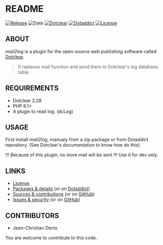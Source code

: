 # README

[![Release](https://img.shields.io/badge/release-0.6-a2cbe9.svg)](https://git.dotclear.watch/JcDenis/mail2log/releases)
![Date](https://img.shields.io/badge/date-2023.10.07-c44d58.svg)
[![Dotclear](https://img.shields.io/badge/dotclear-v2.28-137bbb.svg)](https://fr.dotclear.org/download)
[![Dotaddict](https://img.shields.io/badge/dotaddict-official-9ac123.svg)](https://plugins.dotaddict.org/dc2/details/mail2log)
[![License](https://img.shields.io/badge/license-GPL--2.0-ececec.svg)](https://git.dotclear.watch/JcDenis/mail2log/src/branch/master/LICENSE)

## ABOUT

_mail2log_ is a plugin for the open-source web publishing software called [Dotclear](https://www.dotclear.org).

> It replaces mail function and send them to Dotclear's log database table.

## REQUIREMENTS

* Dotclear 2.28
* PHP 8.1+
* A plugin to read log. (dcLog)

## USAGE

First install _mail2log_, manualy from a zip package or from 
Dotaddict repository. (See Dotclear's documentation to know how do this)

!!! Because of this plugin, no more mail will be sent !!!
Use it for dev only.

## LINKS

* [License](https://git.dotclear.watch/JcDenis/mail2log/src/branch/master/LICENSE)
* [Packages & details](https://git.dotclear.watch/JcDenis/mail2log/releases) (or on [Dotaddict](https://plugins.dotaddict.org/dc2/details/mail2log))
* [Sources & contributions](https://git.dotclear.watch/JcDenis/mail2log) (or on [GitHub](https://github.com/JcDenis/mail2log))
* [Issues & security](https://git.dotclear.watch/JcDenis/mail2log/issues) (or on [GitHub](https://github.com/JcDenis/mail2log/issues))

## CONTRIBUTORS

* Jean-Christian Denis

You are welcome to contribute to this code.
